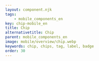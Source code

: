 ```yaml
---
layout: component.njk
tags: 
    - mobile_components_en
key: chip-mobile_en
title: Chip
alternativetitle: Chip
parent: mobile_components_en
image: mobile/overview/chip.webp
keywords: chip, chips, tag, label, badge
order: 30
---
```


